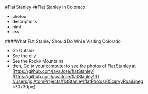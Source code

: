 
#Flat Stanley
##Flat Stanley in Colorado
* photos
* descriptions
* html
* css

####What Flat Stanley Should Do While Visiting Colorado

* Go Outside   
*  See the city 
* See the Rocky Mountains
* then, Go to your computer to see the photos of Flat Stanley at
[https://github.com/javaJose/flatStanley](https://github.com/javaJose/flatStanley)![](/Users/jg/AtomProjects/flatStanley/flatPhotos/05curvyRoad.jpeg =30x30px;)